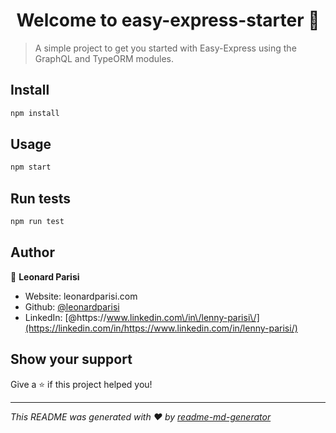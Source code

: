 <h1 align="center">Welcome to easy-express-starter 👋</h1>
<p>
</p>

> A simple project to get you started with Easy-Express using the GraphQL and TypeORM modules.

## Install

```sh
npm install
```

## Usage

```sh
npm start
```

## Run tests

```sh
npm run test
```

## Author

👤 **Leonard Parisi**

- Website: leonardparisi.com
- Github: [@leonardparisi](https://github.com/leonardparisi)
- LinkedIn: [@https:\/\/www.linkedin.com\/in\/lenny-parisi\/](https://linkedin.com/in/https://www.linkedin.com/in/lenny-parisi/)

## Show your support

Give a ⭐️ if this project helped you!

---

_This README was generated with ❤️ by [readme-md-generator](https://github.com/kefranabg/readme-md-generator)_
